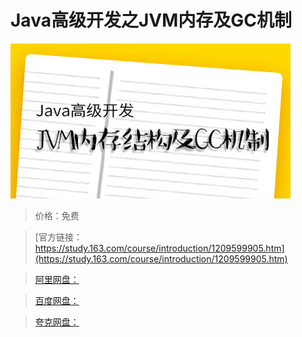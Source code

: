 # Java高级开发之JVM内存及GC机制

![img](../../../assets/study163/free/a79fc10938324620bd4d010d597a80c2.jpg)

> 价格：免费

> [官方链接：https://study.163.com/course/introduction/1209599905.htm](https://study.163.com/course/introduction/1209599905.htm)

> [阿里网盘：]()

> [百度网盘：]()

> [夸克网盘：]()
